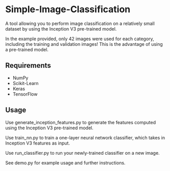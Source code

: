 # Simple-Image-Classification
A tool allowing you to perform image classification on a relatively small dataset by using the Inception V3 pre-trained model.

In the example provided, only 42 images were used for each category, including the training and validation images! This is the advantage of using a pre-trained model.

## Requirements
- NumPy
- Scikit-Learn
- Keras
- TensorFlow

## Usage
Use generate_inception_features.py to generate the features computed using the Inception V3 pre-trained model.

Use train_nn.py to train a one-layer neural network classifier, which takes in Inception V3 features as input.

Use run_classifier.py to run your newly-trained classifier on a new image.

See demo.py for example usage and further instructions.
